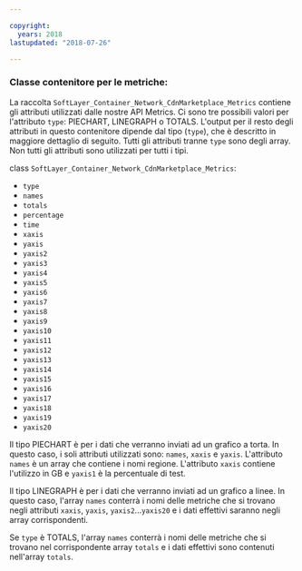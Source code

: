 ```yaml
---

copyright:
  years: 2018
lastupdated: "2018-07-26"

---
```


### Classe contenitore per le metriche:
La raccolta `SoftLayer_Container_Network_CdnMarketplace_Metrics` contiene gli attributi utilizzati dalle nostre API Metrics. Ci sono tre possibili valori per l'attributo `type`: PIECHART, LINEGRAPH o TOTALS. L'output per il resto degli attributi in questo contenitore dipende dal tipo (`type`), che è descritto in maggiore dettaglio di seguito. Tutti gli attributi tranne `type` sono degli array. Non tutti gli attributi sono utilizzati per tutti i tipi.

class `SoftLayer_Container_Network_CdnMarketplace_Metrics`:
* `type`
* `names`
* `totals`
* `percentage`
* `time`
* `xaxis`
* `yaxis`
* `yaxis2`
* `yaxis3`
* `yaxis4`
* `yaxis5`
* `yaxis6`
* `yaxis7`
* `yaxis8`
* `yaxis9`
* `yaxis10`
* `yaxis11`
* `yaxis12`
* `yaxis13`
* `yaxis14`
* `yaxis15`
* `yaxis16`
* `yaxis17`
* `yaxis18`
* `yaxis19`
* `yaxis20`

Il tipo PIECHART è per i dati che verranno inviati ad un grafico a torta. In questo caso, i soli attributi utilizzati sono: `names`, `xaxis` e `yaxis`. L'attributo `names` è un array che contiene i nomi regione. L'attributo `xaxis` contiene l'utilizzo in GB e `yaxis1` è la percentuale di test.


Il tipo LINEGRAPH è per i dati che verranno inviati ad un grafico a linee. In questo caso, l'array `names` conterrà i nomi delle metriche che si trovano negli attributi `xaxis`, `yaxis`, `yaxis2`...`yaxis20` e i dati effettivi saranno negli array corrispondenti.


Se `type` è TOTALS, l'array `names` conterrà i nomi delle metriche che si trovano nel corrispondente array `totals` e i dati effettivi sono contenuti nell'array `totals`.

